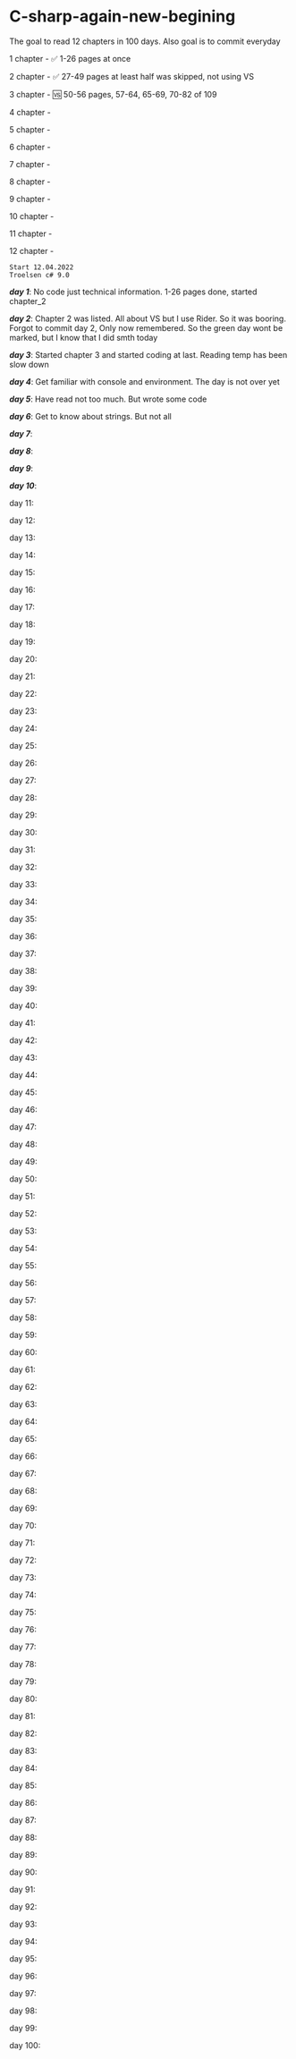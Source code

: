# C-sharp-again-new-begining

The goal to read 12 chapters in 100 days. Also goal is to commit everyday

1 chapter - ✅️ 1-26 pages at once

2 chapter - ✅️ 27-49 pages at least half was skipped, not using VS

3 chapter - 🆚    50-56 pages, 57-64, 65-69, 70-82 of 109

4 chapter - 

5 chapter - 

6 chapter - 

7 chapter - 

8 chapter - 

9 chapter - 

10 chapter - 

11 chapter - 

12 chapter - 

    Start 12.04.2022
    Troelsen c# 9.0

***day 1***:  No code just technical information. 1-26 pages done, started chapter_2

***day 2***:  Chapter 2 was listed. All about VS but I use Rider. So it was booring. Forgot to commit day 2, Only now remembered. So the green day wont be marked, but I know that I did smth today

***day 3***:  Started chapter 3 and started coding at last. Reading temp has been slow down

***day 4***:  Get familiar with console and environment. The day is not over yet

***day 5***:  Have read not too much. But wrote some code

***day 6***:  Get to know about strings. But not all 

***day 7***:

***day 8***:

***day 9***:

***day 10***:

day 11:

day 12:

day 13:

day 14:

day 15:

day 16:

day 17:

day 18:

day 19:

day 20:

day 21:

day 22:

day 23:

day 24:

day 25:

day 26:

day 27:

day 28:

day 29:

day 30:

day 31:

day 32:

day 33:

day 34:

day 35:

day 36:

day 37:

day 38:

day 39:

day 40:

day 41:

day 42:

day 43:

day 44:

day 45:

day 46:

day 47:

day 48:

day 49:

day 50:

day 51:

day 52:

day 53:

day 54:

day 55:

day 56:

day 57:

day 58:

day 59:

day 60:

day 61:

day 62:

day 63:

day 64:

day 65:

day 66:

day 67:

day 68:

day 69:

day 70:

day 71:

day 72:

day 73:

day 74:

day 75:

day 76:

day 77:

day 78:

day 79:

day 80:

day 81:

day 82:

day 83:

day 84:

day 85:

day 86:

day 87:

day 88:

day 89:

day 90:

day 91:

day 92:

day 93:

day 94:

day 95:

day 96:

day 97:

day 98:

day 99:

day 100:
